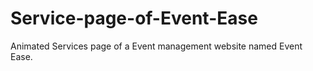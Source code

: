 # Service-page-of-Event-Ease
Animated Services page of a Event management website named Event Ease.
